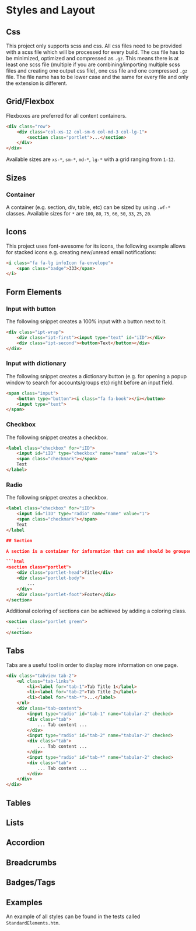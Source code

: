 # Styles and Layout

## Css

This project only supports scss and css. All css files need to be provided with a scss file which will be processed for every build. The css file has to be minimized, optimized and compressed as `.gz`. This means there is at least one scss file (multiple if you are combining/importing multiple scss files and creating one output css file), one css file and one compressed `.gz` file. The file name has to be lower case and the same for every file and only the extension is different.

## Grid/Flexbox

Flexboxes are preferred for all content containers.

```html
<div class="row">
    <div class="col-xs-12 col-sm-6 col-md-3 col-lg-1">
        <section class="portlet">...</section>
    </div>
</div>
```

Available sizes are `xs-*`, `sm-*`, `md-*`, `lg-*` with a grid ranging from `1-12`.

## Sizes

### Container

A container (e.g. section, div, table, etc) can be sized by using `.wf-*` classes. Available sizes for `*` are `100`, `80`, `75`, `66`, `50`, `33`, `25`, `20`.

## Icons

This project uses font-awesome for its icons, the following example allows for stacked icons e.g. creating new/unread email notifications:

```html
<i class="fa fa-lg infoIcon fa-envelope">
    <span class="badge">333</span>
</i>
```

## Form Elements

### Input with button

The following snippet creates a 100% input with a button next to it.

```html
<div class="ipt-wrap">
    <div class="ipt-first"><input type="text" id="iID"></div>
    <div class="ipt-second"><button>Text</button></div>
</div>
```

### Input with dictionary

The following snippet creates a dictionary button (e.g. for opening a popup window to search for accounts/groups etc) right before an input field.

```html
<span class="input">
    <button type="button"><i class="fa fa-book"></i></button>
    <input type="text">
</span>
```

### Checkbox

The following snippet creates a checkbox.

```html
<label class="checkbox" for="iID">
    <input id="iID" type="checkbox" name="name" value="1">
    <span class="checkmark"></span>
    Text
</label>
```

### Radio

The following snippet creates a checkbox.

```html
<label class="checkbox" for="iID">
    <input id="iID" type="radio" name="name" value="1">
    <span class="checkmark"></span>
    Text
</label

## Section

A section is a container for information that can and should be grouped together.

```html
<section class="portlet">
    <div class="portlet-head">Title</div>
    <div class="portlet-body">
        ...
    </div>
    <div class="portlet-foot">Footer</div>
</section>
```

Additional coloring of sections can be achieved by adding a coloring class.

```html
<section class="portlet green">
    ...
</section>
```

## Tabs

Tabs are a useful tool in order to display more information on one page.

```html
<div class="tabview tab-2">
    <ul class="tab-links">
        <li><label for="tab-1">Tab Title 1</label>
        <li><label for="tab-2">Tab Title 2</label>
        <li><label for="tab-*">...</label>
    </ul>
    <div class="tab-content">
        <input type="radio" id="tab-1" name="tabular-2" checked>
        <div class="tab">
            ... Tab content ...
        </div>
        <input type="radio" id="tab-2" name="tabular-2" checked>
        <div class="tab">
            ... Tab content ...
        </div>
        <input type="radio" id="tab-*" name="tabular-2" checked>
        <div class="tab">
            ... Tab content ...
        </div>
    </div>
</div>
```

## Tables

## Lists

## Accordion

## Breadcrumbs

## Badges/Tags

## Examples

An example of all styles can be found in the tests called `StandardElements.htm`.